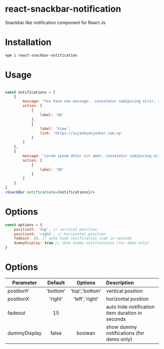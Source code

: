# react-snackbar-notification

Snackbar like notification component for React Js

# Installation
```bash
npm i react-snackbar-notification
```

# Usage
```jsx

const notifications = [
    {
        message: "You have new message.  consetetur sadipscing elitr, sed diam nonumy eirmod tempor invidunt ut labore ",
        action: [
            {
                label: 'OK'
            },
            {
                label: 'View',
                link: 'https://sujanbyanjankar.com.np'
            }
        ]
    },
    {
        message: "Lorem ipsum dolor sit amet, consetetur sadipscing elitr, sed diam nonumy eirmod tempor invidunt ut labore sit amet, consetetur sadipscing elitr, sed diam nonumy ei.",
        action: [
            {
                label: 'OK'
            }
        ]
    }
]
<SnackBar notifications={notifications}/>
```

# Options

```jsx harmony
const options = {
    positionY: 'top', // vertical position
    positionX: 'right', // horizontal position
    fadeout: 10, // auto hide notification item in seconds
    dummyDisplay: true // show dummy notifications (for demo only)
}
```

# Options

| Parameter | Default | Options | Description |
| ---------- |:-------:| :-----:| :-----|
| positionY | 'bottom' | 'top','bottom' | vertical position |
| positionX | 'right' | 'left','right' | horizontal position |
| fadeout | 15 | | auto hide notification item duration in seconds |
| dummyDisplay | false | boolean | show dummy notifications (for demo only) |
